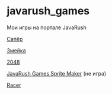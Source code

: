 # javarush_games

Мои игры на портале JavaRush

[Сапёр](https://javarush.ru/projects/apps/109766)

[Змейка](https://javarush.ru/projects/apps/34738)

[2048](https://javarush.ru/projects/apps/129978)

[JavaRush Games Sprite Maker](https://javarush.ru/projects/apps/134119) (не игра)

[Racer](https://javarush.ru/projects/apps/36456)
